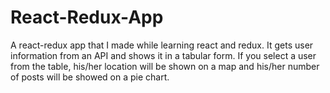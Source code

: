 # React-Redux-App
A react-redux app that I made while learning react and redux. It gets user information from an API and shows it in a tabular form. If you select a user from the table, his/her location will be shown on a map and his/her number of posts will be showed on a pie chart.
